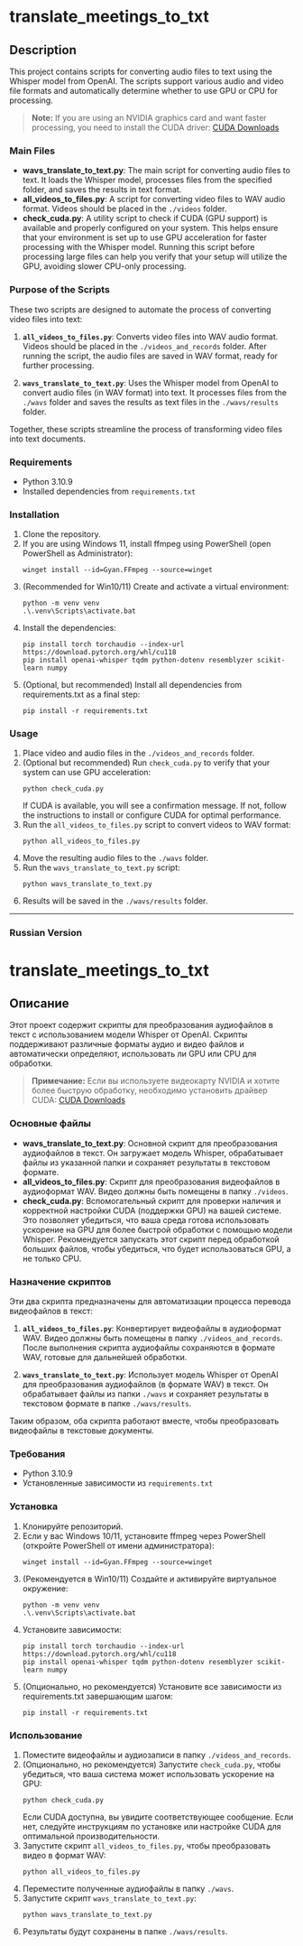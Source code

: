 # translate_meetings_to_txt

## Description

This project contains scripts for converting audio files to text using the Whisper model from OpenAI. The scripts support various audio and video file formats and automatically determine whether to use GPU or CPU for processing.

> **Note:** If you are using an NVIDIA graphics card and want faster processing, you need to install the CUDA driver: [CUDA Downloads](https://developer.nvidia.com/cuda-downloads?target_os=Windows&target_arch=x86_64&target_version=11&target_type=exe_network)

### Main Files

- **wavs_translate_to_text.py**: The main script for converting audio files to text. It loads the Whisper model, processes files from the specified folder, and saves the results in text format.
- **all_videos_to_files.py**: A script for converting video files to WAV audio format. Videos should be placed in the `./videos` folder.
- **check_cuda.py**: A utility script to check if CUDA (GPU support) is available and properly configured on your system. This helps ensure that your environment is set up to use GPU acceleration for faster processing with the Whisper model. Running this script before processing large files can help you verify that your setup will utilize the GPU, avoiding slower CPU-only processing.

### Purpose of the Scripts

These two scripts are designed to automate the process of converting video files into text:

1. **`all_videos_to_files.py`**: Converts video files into WAV audio format. Videos should be placed in the `./videos_and_records` folder. After running the script, the audio files are saved in WAV format, ready for further processing.

2. **`wavs_translate_to_text.py`**: Uses the Whisper model from OpenAI to convert audio files (in WAV format) into text. It processes files from the `./wavs` folder and saves the results as text files in the `./wavs/results` folder.

Together, these scripts streamline the process of transforming video files into text documents.

### Requirements

- Python 3.10.9
- Installed dependencies from `requirements.txt`


### Installation

1. Clone the repository.
2. If you are using Windows 11, install ffmpeg using PowerShell (open PowerShell as Administrator):
   ```
   winget install --id=Gyan.FFmpeg --source=winget
   ```
3. (Recommended for Win10/11) Create and activate a virtual environment:
   ```
   python -m venv venv
   .\.venv\Scripts\activate.bat
   ```
4. Install the dependencies:
   ```
   pip install torch torchaudio --index-url https://download.pytorch.org/whl/cu118
   pip install openai-whisper tqdm python-dotenv resemblyzer scikit-learn numpy
   ```
5. (Optional, but recommended) Install all dependencies from requirements.txt as a final step:
   ```
   pip install -r requirements.txt
   ```

### Usage

1. Place video and audio files in the `./videos_and_records` folder.
2. (Optional but recommended) Run `check_cuda.py` to verify that your system can use GPU acceleration:
   ```
   python check_cuda.py
   ```
   If CUDA is available, you will see a confirmation message. If not, follow the instructions to install or configure CUDA for optimal performance.
3. Run the `all_videos_to_files.py` script to convert videos to WAV format:
   ```
   python all_videos_to_files.py
   ```
4. Move the resulting audio files to the `./wavs` folder.
5. Run the `wavs_translate_to_text.py` script:
   ```
   python wavs_translate_to_text.py
   ```
6. Results will be saved in the `./wavs/results` folder.

---

### Russian Version

# translate_meetings_to_txt

## Описание

Этот проект содержит скрипты для преобразования аудиофайлов в текст с использованием модели Whisper от OpenAI. Скрипты поддерживают различные форматы аудио и видео файлов и автоматически определяют, использовать ли GPU или CPU для обработки.

> **Примечание:** Если вы используете видеокарту NVIDIA и хотите более быструю обработку, необходимо установить драйвер CUDA: [CUDA Downloads](https://developer.nvidia.com/cuda-downloads?target_os=Windows&target_arch=x86_64&target_version=11&target_type=exe_network)

### Основные файлы

- **wavs_translate_to_text.py**: Основной скрипт для преобразования аудиофайлов в текст. Он загружает модель Whisper, обрабатывает файлы из указанной папки и сохраняет результаты в текстовом формате.
- **all_videos_to_files.py**: Скрипт для преобразования видеофайлов в аудиоформат WAV. Видео должны быть помещены в папку `./videos`.
- **check_cuda.py**: Вспомогательный скрипт для проверки наличия и корректной настройки CUDA (поддержки GPU) на вашей системе. Это позволяет убедиться, что ваша среда готова использовать ускорение на GPU для более быстрой обработки с помощью модели Whisper. Рекомендуется запускать этот скрипт перед обработкой больших файлов, чтобы убедиться, что будет использоваться GPU, а не только CPU.

### Назначение скриптов

Эти два скрипта предназначены для автоматизации процесса перевода видеофайлов в текст:

1. **`all_videos_to_files.py`**: Конвертирует видеофайлы в аудиоформат WAV. Видео должны быть помещены в папку `./videos_and_records`. После выполнения скрипта аудиофайлы сохраняются в формате WAV, готовые для дальнейшей обработки.

2. **`wavs_translate_to_text.py`**: Использует модель Whisper от OpenAI для преобразования аудиофайлов (в формате WAV) в текст. Он обрабатывает файлы из папки `./wavs` и сохраняет результаты в текстовом формате в папке `./wavs/results`.

Таким образом, оба скрипта работают вместе, чтобы преобразовать видеофайлы в текстовые документы.

### Требования

- Python 3.10.9
- Установленные зависимости из `requirements.txt`


### Установка

1. Клонируйте репозиторий.
2. Если у вас Windows 10/11, установите ffmpeg через PowerShell (откройте PowerShell от имени администратора):
   ```
   winget install --id=Gyan.FFmpeg --source=winget
   ```
3. (Рекомендуется в Win10/11) Создайте и активируйте виртуальное окружение:
   ```
   python -m venv venv
   .\.venv\Scripts\activate.bat
   ```
4. Установите зависимости:
   ```
   pip install torch torchaudio --index-url https://download.pytorch.org/whl/cu118
   pip install openai-whisper tqdm python-dotenv resemblyzer scikit-learn numpy
   ```
5. (Опционально, но рекомендуется) Установите все зависимости из requirements.txt завершающим шагом:
   ```
   pip install -r requirements.txt
   ```

### Использование

1. Поместите видеофайлы и аудиозаписи в папку `./videos_and_records`.
2. (Опционально, но рекомендуется) Запустите `check_cuda.py`, чтобы убедиться, что ваша система может использовать ускорение на GPU:
   ```
   python check_cuda.py
   ```
   Если CUDA доступна, вы увидите соответствующее сообщение. Если нет, следуйте инструкциям по установке или настройке CUDA для оптимальной производительности.
3. Запустите скрипт `all_videos_to_files.py`, чтобы преобразовать видео в формат WAV:
   ```
   python all_videos_to_files.py
   ```
4. Переместите полученные аудиофайлы в папку `./wavs`.
5. Запустите скрипт `wavs_translate_to_text.py`:
   ```
   python wavs_translate_to_text.py
   ```
6. Результаты будут сохранены в папке `./wavs/results`.